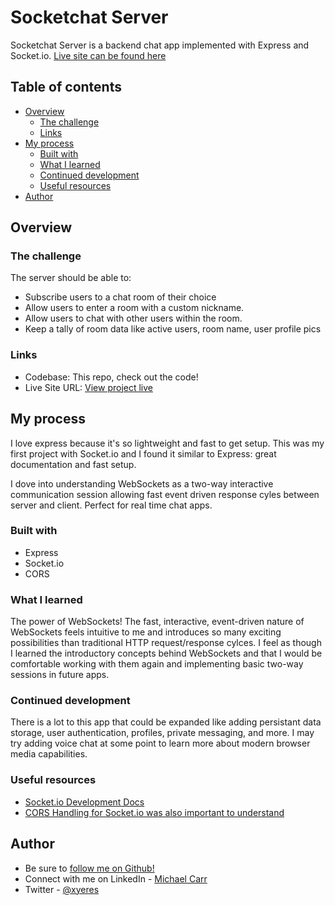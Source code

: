 # Socketchat Server

Socketchat Server is a backend chat app implemented with Express and Socket.io. [Live site can be found here](https://inspiring-goodall-255229.netlify.app/)

## Table of contents

- [Overview](#overview)
  - [The challenge](#the-challenge)
  - [Links](#links)
- [My process](#my-process)
  - [Built with](#built-with)
  - [What I learned](#what-i-learned)
  - [Continued development](#continued-development)
  - [Useful resources](#useful-resources)
- [Author](#author)

## Overview

### The challenge

The server should be able to:

- Subscribe users to a chat room of their choice 
- Allow users to enter a room with a custom nickname.
- Allow users to chat with other users within the room.
- Keep a tally of room data like active users, room name, user profile pics
### Links

- Codebase: This repo, check out the code!
- Live Site URL: [View project live](https://inspiring-goodall-255229.netlify.app/)

## My process
I love express because it's so lightweight and fast to get setup. This was my first project with Socket.io and I found it similar to Express: great documentation and fast setup. 

I dove into understanding WebSockets as a two-way interactive communication session allowing fast  event driven response cyles between server and client. Perfect for real time chat apps. 

### Built with

- Express
- Socket.io
- CORS

### What I learned
The power of WebSockets! The fast, interactive, event-driven nature of WebSockets feels intuitive to me and introduces so many exciting possibilities than traditional HTTP request/response cylces. I feel as though I learned the introductory concepts behind WebSockets and that I would be comfortable working with them again and implementing basic two-way sessions in future apps.     
### Continued development
There is a lot to this app that could be expanded like adding persistant data storage, user authentication, profiles, private messaging, and more. I may try adding voice chat at some point to learn more about modern browser media capabilities. 
### Useful resources
- [Socket.io Development Docs](https://socket.io/docs/v4)
- [CORS Handling for Socket.io was also important to understand](https://socket.io/docs/v4/migrating-from-2-x-to-3-0/#CORS-handling)

## Author
- Be sure to [follow me on Github!](https://www.github.com/xyeres)
- Connect with me on LinkedIn - [Michael Carr](https://www.linkedin.com/in/mxcarr/)
- Twitter - [@xyeres](https://www.twitter.com/xyeres)


